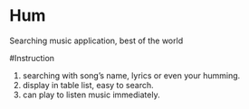 # Hum
Searching music application, best of the world 

#Instruction
1. searching with song’s name, lyrics or even your humming.
2. display in table list, easy to search.
3. can play to listen music immediately.
